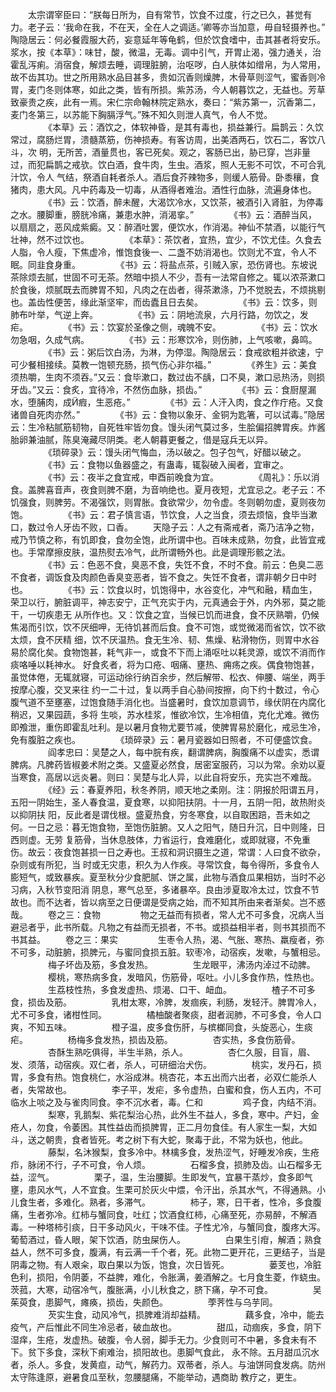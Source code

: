 <!-- { "loadSidebar": true } -->
　　太宗谓宰臣曰：“朕每日所为，自有常节，饮食不过度，行之已久，甚觉有力。老子云：‘我命在我，不在天，全在人之调适。’卿等亦当加意，毋自轻摄养也。” 陶隐居云：何必餐霞服大药，妄意延年等龟鹤，但於饮食嗜中，击其甚者将安乐。浆水，按《本草》：味甘，酸，微温，无毒。调中引气，开胃止渴，强力通关，治 霍乱泻痢。消宿食，解烦去睡，调理脏腑，治呕哕，白人肤体如缯帛，为人常用，故不齿其功。世之所用熟水品目甚多，贵如沉香则燥脾，木骨草则涩气，蜜香则冷 胃，麦门冬则体寒，如此之类，皆有所损。紫苏汤，今人朝暮饮之，无益也。芳草致豪贵之疾，此有一焉。宋仁宗命翰林院定熟水，奏曰：“紫苏第一，沉香第二， 麦门冬第三，以苏能下胸膈浮气。”殊不知久则泄人真气，令人不觉。
　　
　　《本草》云：酒饮之，体软神昏，是其有毒也，损益兼行。扁鹊云：久饮常过，腐肠烂胃，溃髓蒸筋，伤神损寿。有客访周，出美酒两石，饮石二，客饮八斗，次 明，无所苦，酒量贯也，客已死矣。观之，客肠已出，胁已穿，岂非量过，而犯扁鹊之戒欤。饮白酒，食牛肉，生虫。酒浆，照人无影不可饮，不可合乳汁饮，令人 气结，祭酒自耗者杀人。酒后食芥辣物多，则缓人筋骨。卧黍穰，食猪肉，患大风。凡中药毒及一切毒，从酒得者难治。酒性行血脉，流遍身体也。
　　
　　《书》云：饮酒，醉未醒，大渴饮冷水，又饮茶，被酒引入肾脏，为停毒之水。腰脚重，膀胱冷痛，兼患水肿，消渴挛。”
　　
　　《书》云：酒醉当风，以扇扇之，恶风成紫癜。又：醉酒吐罢，便饮水，作消渴。神仙不禁酒，以能行气壮神，然不过饮也。
　　
　　《本草》：茶饮者，宜热，宜少，不饮尤佳。久食去人脂，令人瘦，下焦虚冷，惟饱食後一、二盏不妨消渴也。饮则尤不宜，令人不眠。同韭食身重。
　　
　　《书》云：将盐点茶，引贼入家，恐伤肾也。东坡说茶除烦去腻，世固不可无茶。然暗中损人不少，吾有一法常自修之。辄以浓茶漱口於食後，烦腻既去而脾胃不知，凡肉之在齿者，得茶漱涤，乃不觉脱去，不烦挑剔也。盖齿性便苦，缘此渐坚牢，而齿蠹且日去矣。
　　
　　《书》云：饮多，则肺布叶举，气逆上奔。
　　
　　《书》云：阴地流泉，六月行路，勿饮之，发疟。
　　
　　《书》云：饮宴於圣像之侧，魂魄不安。
　　
　　《书》云：饮水勿急咽，久成气病。
　　
　　《书》云：形寒饮冷，则伤肺，上气咳嗽，鼻鸣。
　　
　　《书》云：粥后饮白汤，为淋，为停湿。陶隐居云：食戒欲粗并欲速，宁可少餐相接续。莫教一饱顿充肠，损气伤心非尔福。”
　　
　　《养生》云：美食须热嚼，生肉不须吞。”又云：食毕漱口，数过齿不龋，口不臭，漱口忌热汤，则损牙齿。”又云：食炙，宜待冷，不然伤血脉，损齿。”
　　
　　《书》云：食厨屋漏水，堕脯肉，成瘕，生恶疮。”
　　
　　《书》云：人汗入肉，食之作疔疮。又食诸兽自死肉亦然。”
　　
　　《书》云：食物以象牙、金铜为匙箸，可以试毒。”隐居云：生冷粘腻筋韧物，自死牲牢皆勿食。馒头闭气莫过多，生脍偏招脾胃疾。炸酱胎卵兼油腻，陈臭淹藏尽阴类。老人朝暮更餐之，借是寇兵无以异。
　　
　　《琐碎录》云：馒头闭气悔血，汤以破之。包子包气，好醋以破之。
　　
　　《书》云：食物以鱼器盛之，有蛊毒，辄裂破入闽者，宜审之。
　　
　　《书》云：夜半之食宜戒，申酉前晚食为宜。
　　
　　《周礼》：乐以消食。盖脾喜音声，夜食则脾不磨，为音响绝也。夏月夜短，尤宜忌之。老子云：不饥强食，则脾劳。不渴强饮，则胃胀。食欲常少，勿令虚。冬则朝勿虚，夏则夜勿饱。
　　
　　《书》云：君子慎言语，节饮食，人之当食，须去烦恼，食毕当漱口，数过令人牙齿不败，口香。
　　天隐子云：人之有斋戒者，斋乃洁净之物，戒乃节慎之称，有饥即食，食勿全饱，此所谓中也。百味未成熟，勿食，此皆宜戒也。手常摩擦皮肤，温热熨去冷气，此所谓畅外也。此是调理形骸之法。
　　
　　《书》云：色恶不食，臭恶不食，失饪不食，不时不食。前云：色臭二恶不食者，调饭食及肉颜色香臭变恶者，皆不食之。失饪不食者，谓非朝夕日中时也。
　　
　　《书》云：饮食以时，饥饱得中，水谷变化，冲气和融，精血生，荣卫以行，腑脏调平，神志安宁，正气充实于内，元真通会于外，内外邪，莫之能干，一切疾患无 从所作也。又：饮食之宜，当候已饥而进食，食不厌熟嚼，仍候焦渴而引饮，饮不厌细呷，无待饥甚而后食。食不可饱，或觉微渴而省饮，饮不欲太烦，食不厌精 细，饮不厌温热。食无生冷、韧、焦燥、粘滑物伤，则胃中水谷易於腐化矣。食物饱甚，耗气非一，或食不下而上涌呕吐以耗灵源，或饮不消而作痰咯唾以耗神水。 好食炙者，将为口疮、咽痛、壅热、痈疡之疾。偶食物饱甚，虽觉体倦，无辄就寝，可运动徐行纳百余步，然后解带、松衣、伸腰、端坐，两手按摩心腹，交叉来往 约一二十过，复以两手自心胁间按擦，向下约十数过，令心腹气道不至壅塞，过饱食随手消化也。当盛暑时，食饮加意调节，缘伏阴在内腐化稍迟，又果园蔬，多将 生啖，苏水桂浆，惟欲冷饮，生冷相值，克化尤难。微伤即飧泄，重伤即霍乱吐利。是以暑月食物尤要节减，使脾胃易於磨化，戒忌生冷，免有腹脏之疾也。
　　
　　《琐碎录》云：暑月瓷器如日照者，不可便盛饮食。
　　
　　阎孝忠曰：吴楚之人，每中脘有疾，翻谓脾病，胸腹痛不以虚实，悉谓脾病。凡脾药皆椒姜术附之类。又盛夏必然食，居密室服药，习以为常。余劝以夏当寒食，高居以远炎暑。则曰：吴楚与北人异，以此自将安乐，充实岂不难哉。
　　
　　《经》云：春夏养阳，秋冬养阴，顺天地之柔刚。注：阴报於阳谓五月，五阳一阴始生，圣人春食温，夏食寒，以抑阳扶阴。十一月，五阴一阳，故热附炎以抑阴扶 阳，反此者是谓伐根。盛夏热食，穷冬寒食，以自取困踣，吾未如之何。一日之忌：暮无饱食物，至饱伤脏腑。又人之阳气，随日升沉，日中则隆，日西则虚。无劳 复筋骨，当休息肢体，力省运行，食难磨化，或即就寝，不免重伤。故云：夜食饱甚损一日之寿也。王叔和洞识摄生之道，常谓：人曰食不欲杂，杂则或有所犯，当 时或无灾患，积久为人作疾。寻常饮食，每令得所，多食令人膨短气，或致暴疾。夏至秋分少食肥腻、饼之属，此物与酒食瓜果相妨，当时不必习病，入秋节变阳消 阴息，寒气总至，多诸暴卒。良由涉夏取冷太过，饮食不节故也。而不达者，皆以病至之日便谓是受病之始，而不知其所由来者渐矣。岂不惑哉。
　　卷之三：食物
　　
　　物之无益而有损者，常人尤不可多食，况病人当避忌者乎，此书所载。凡物之有益而无损者，不书。或损益相半者，则书其损而不书其益。
　　卷之三：果实
　　
　　生枣令人热，渴、气胀、寒热、羸瘦者，弥不可多，动脏腑，损脾元，与蜜同食损五脏。软枣冷，动宿疾，发嗽，与蟹相忌。
　　
　　梅子坏齿及筋，多食发热。
　　
　　生龙眼平，沸汤内淖过不动脾。
　　
　　樱桃，寒热病多食，发暗风，伤筋骨，呕吐。小儿多食作热，性热也。
　　
　　生荔枝性热，多食发虚热、烦渴、口干、衄血。
　　
　　楂子不可多食，损齿及筋。
　　
　　乳柑太寒，冷脾，发痼疾，利肠，发轻汗。脾胃冷人，尤不可多食，诸柑性同。
　　
　　橘柚酸者聚痰，甜者润肺，不可多食，令人口爽，不知五味。
　　
　　橙子温，皮多食伤肝，与槟榔同食，头旋恶心，生痰疟。
　　
　　杨梅多食发热，损齿及筋。
　　
　　杏实热，多食伤筋骨。
　　
　　杏酥生熟吃俱得，半生半熟，杀人。
　　
　　杏仁久服，目盲，眉、发、须落，动宿疾。双仁者，杀人，可研细治犬伤。
　　
　　桃实，发丹石，损胃，多食有热。饱食桃仁，水浴成淋。桃杏花，本五出而六出者，必双仁能杀人者，失常故也。
　　
　　李子平，发疟，多令虚热，白蜜和食，伤人五内，不可临水上啖之及与雀肉同食。李不沉水者，毒。仁和
　　
　　鸡子食，内结不消。
　　
　　梨寒，乳鹅梨、紫花梨治心热，此外生不益人，多食，寒中。产妇，金疮人，勿食，令萎困。其性益齿而损脾胃，正二月勿食佳。有人家生一梨，大如斗，送之朝贵，食者皆死。考之树下有大蛇，聚毒于此，不常为妖也，他此。
　　
　　藤梨，名沐猴梨，食多冷中。林檎多食，发热涩气，好睡发冷疾，生疮疖，脉闭不行，子不可食，令人烦。
　　
　　石榴多食，损肺及齿。山石榴多无益，涩气。
　　
　　栗子，温，生治腰脚。生即发气，宜暴干蒸炒，食多即气壅，患风水气，人不宜食。生栗可於灰火中煨，令汗出，杀其水气，不得通熟。小儿食生者，多难化。熟者，多滞气。
　　
　　柿子，寒，日干者，性冷，多食腹痛，生者弥冷。红柿与蟹同食，吐红；饮酒食红柿，心痛至死，亦易醉，不解酒毒。一种塔柿引痰，日干多动风火，干味不佳。子性尤冷，与蟹同食，腹疼大泻。葡萄酒过，昏人眼，架下饮酒，防虫屎伤人。
　　
　　白果生引疳，解酒；熟食益人，然不可多食，腹满，有云满一千个者，死。此物二更开花，三更结子，当是阴毒之物。有人艰籴，取白果以为饭，饱食，次日皆死。
　　
　　蒌芰也，冷脏色利，损阳，令阴萎，不益脾，难化，令胀满，姜酒解之。七月食生菱，作蛲虫。茨菰，大寒，动宿冷气，腹胀满，小儿秋食之，脐下痛，孕不可食。
　　
　　吴茱萸食，患脚气，瘫痪，损齿，失颜色。
　　
　　荸荠性与乌芋同。
　　
　　芡实生食，动风冷气，损脾难消却益精。
　　
　　藕多食，冷中，能去疫气，产后惟此不同生冷忌者，破血故也。
　　
　　甜瓜，动痼疾，多食，阴下湿痒，生疮，发虚热。破腹，令人弱，脚手无力。少食则可不中暑，多食未有不下。贫下多食，深秋下痢难治，损阳故也。患脚气食此， 永不除。五月甜瓜沉水者，杀人。多食，发黄疸，动气，解药力。双蒂者，杀人。与油饼同食发病。防州太守陈逢原，避暑食瓜至秋，忽腰腿痛，不能举动，遇商助 教疗之，更生。
